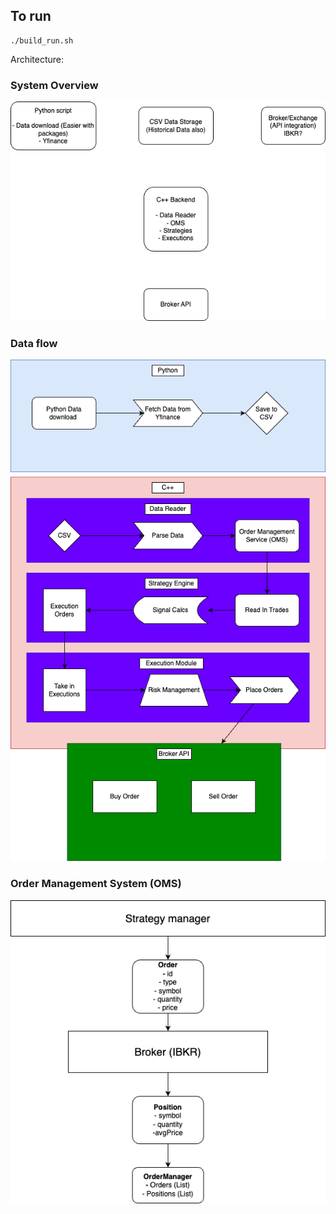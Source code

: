 ## To run

```
./build_run.sh
```

Architecture:

### System Overview
![](./doc/system_overview.drawio.png)

### Data flow
![](./doc/data_flow.drawio.png)

### Order Management System (OMS)
![](./doc/oms.drawio.png)